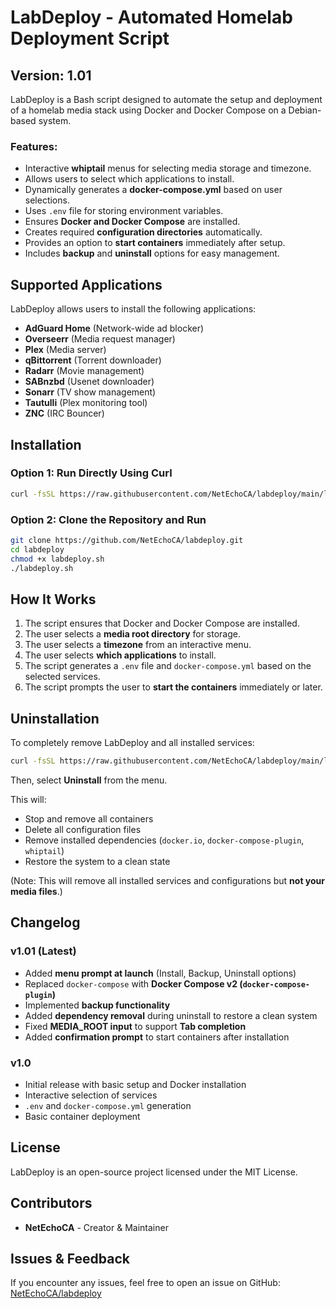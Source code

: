 # LabDeploy - Automated Homelab Deployment Script

## Version: 1.01

LabDeploy is a Bash script designed to automate the setup and deployment of a homelab media stack using Docker and Docker Compose on a Debian-based system.

### Features:
- Interactive **whiptail** menus for selecting media storage and timezone.
- Allows users to select which applications to install.
- Dynamically generates a **docker-compose.yml** based on user selections.
- Uses `.env` file for storing environment variables.
- Ensures **Docker and Docker Compose** are installed.
- Creates required **configuration directories** automatically.
- Provides an option to **start containers** immediately after setup.
- Includes **backup** and **uninstall** options for easy management.

## Supported Applications
LabDeploy allows users to install the following applications:

- **AdGuard Home** (Network-wide ad blocker)
- **Overseerr** (Media request manager)
- **Plex** (Media server)
- **qBittorrent** (Torrent downloader)
- **Radarr** (Movie management)
- **SABnzbd** (Usenet downloader)
- **Sonarr** (TV show management)
- **Tautulli** (Plex monitoring tool)
- **ZNC** (IRC Bouncer)

## Installation

### Option 1: Run Directly Using Curl
```bash
curl -fsSL https://raw.githubusercontent.com/NetEchoCA/labdeploy/main/labdeploy.sh | bash
```

### Option 2: Clone the Repository and Run
```bash
git clone https://github.com/NetEchoCA/labdeploy.git
cd labdeploy
chmod +x labdeploy.sh
./labdeploy.sh
```

## How It Works
1. The script ensures that Docker and Docker Compose are installed.
2. The user selects a **media root directory** for storage.
3. The user selects a **timezone** from an interactive menu.
4. The user selects **which applications** to install.
5. The script generates a `.env` file and `docker-compose.yml` based on the selected services.
6. The script prompts the user to **start the containers** immediately or later.

## Uninstallation
To completely remove LabDeploy and all installed services:
```bash
curl -fsSL https://raw.githubusercontent.com/NetEchoCA/labdeploy/main/labdeploy.sh | bash
```
Then, select **Uninstall** from the menu.

This will:
- Stop and remove all containers
- Delete all configuration files
- Remove installed dependencies (`docker.io`, `docker-compose-plugin`, `whiptail`)
- Restore the system to a clean state

(Note: This will remove all installed services and configurations but **not your media files**.)

## Changelog
### **v1.01 (Latest)**
- Added **menu prompt at launch** (Install, Backup, Uninstall options)
- Replaced `docker-compose` with **Docker Compose v2 (`docker-compose-plugin`)**
- Implemented **backup functionality**
- Added **dependency removal** during uninstall to restore a clean system
- Fixed **MEDIA_ROOT input** to support **Tab completion**
- Added **confirmation prompt** to start containers after installation

### **v1.0**
- Initial release with basic setup and Docker installation
- Interactive selection of services
- `.env` and `docker-compose.yml` generation
- Basic container deployment

## License
LabDeploy is an open-source project licensed under the MIT License.

## Contributors
- **NetEchoCA** - Creator & Maintainer

## Issues & Feedback
If you encounter any issues, feel free to open an issue on GitHub: [NetEchoCA/labdeploy](https://github.com/NetEchoCA/labdeploy/issues)

